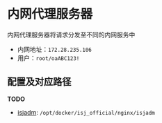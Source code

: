 内网代理服务器
===========

内网代理服务器将请求分发至不同的内网服务中

- 内网地址：`172.28.235.106`
- 用户：`root/oaABC123!`


配置及对应路径
------------

**TODO**
- [isjadm](./isjadm): `/opt/docker/isj_official/nginx/isjadm`
